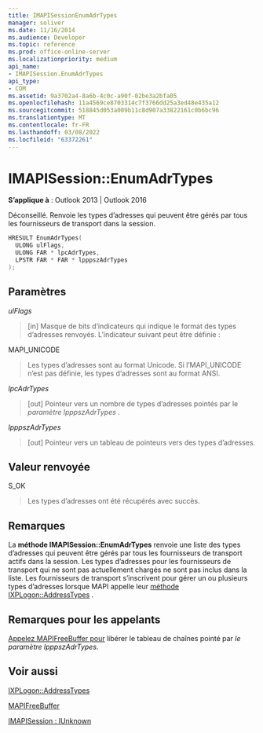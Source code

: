 ```yaml
---
title: IMAPISessionEnumAdrTypes
manager: soliver
ms.date: 11/16/2014
ms.audience: Developer
ms.topic: reference
ms.prod: office-online-server
ms.localizationpriority: medium
api_name:
- IMAPISession.EnumAdrTypes
api_type:
- COM
ms.assetid: 9a3702a4-8a6b-4c0c-a90f-02be3a2bfa05
ms.openlocfilehash: 11a4569ce8703314c7f3766dd25a3ed48e435a12
ms.sourcegitcommit: 518845d053a009b11c8d907a33822161c0b6bc96
ms.translationtype: MT
ms.contentlocale: fr-FR
ms.lasthandoff: 03/08/2022
ms.locfileid: "63372261"
---
```

# <a name="imapisessionenumadrtypes"></a>IMAPISession::EnumAdrTypes

  
  
**S’applique à** : Outlook 2013 | Outlook 2016 
  
Déconseillé. Renvoie les types d’adresses qui peuvent être gérés par tous les fournisseurs de transport dans la session. 
  
```cpp
HRESULT EnumAdrTypes(
  ULONG ulFlags,
  ULONG FAR * lpcAdrTypes,
  LPSTR FAR * FAR * lpppszAdrTypes
);
```

## <a name="parameters"></a>Paramètres

 _ulFlags_
  
> [in] Masque de bits d’indicateurs qui indique le format des types d’adresses renvoyés. L’indicateur suivant peut être définie :
    
MAPI_UNICODE 
  
> Les types d’adresses sont au format Unicode. Si l’MAPI_UNICODE n’est pas définie, les types d’adresses sont au format ANSI.
    
 _lpcAdrTypes_
  
> [out] Pointeur vers un nombre de types d’adresses pointés par le  _paramètre lpppszAdrTypes_ . 
    
 _lpppszAdrTypes_
  
> [out] Pointeur vers un tableau de pointeurs vers des types d’adresses.
    
## <a name="return-value"></a>Valeur renvoyée

S_OK 
  
> Les types d’adresses ont été récupérés avec succès.
    
## <a name="remarks"></a>Remarques

La **méthode IMAPISession::EnumAdrTypes** renvoie une liste des types d’adresses qui peuvent être gérés par tous les fournisseurs de transport actifs dans la session. Les types d’adresses pour les fournisseurs de transport qui ne sont pas actuellement chargés ne sont pas inclus dans la liste. Les fournisseurs de transport s’inscrivent pour gérer un ou plusieurs types d’adresses lorsque MAPI appelle leur [méthode IXPLogon::AddressTypes](ixplogon-addresstypes.md) . 
  
## <a name="notes-to-callers"></a>Remarques pour les appelants

[Appelez MAPIFreeBuffer pour](mapifreebuffer.md) libérer le tableau de chaînes pointé par _le paramètre lpppszAdrTypes_. 
  
## <a name="see-also"></a>Voir aussi



[IXPLogon::AddressTypes](ixplogon-addresstypes.md)
  
[MAPIFreeBuffer](mapifreebuffer.md)
  
[IMAPISession : IUnknown](imapisessioniunknown.md)

